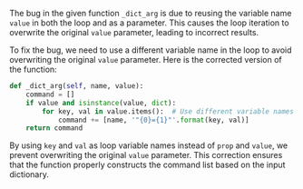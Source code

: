 The bug in the given function `_dict_arg` is due to reusing the variable name `value` in both the loop and as a parameter. This causes the loop iteration to overwrite the original `value` parameter, leading to incorrect results. 

To fix the bug, we need to use a different variable name in the loop to avoid overwriting the original `value` parameter. Here is the corrected version of the function:

```python
def _dict_arg(self, name, value):
    command = []
    if value and isinstance(value, dict):
        for key, val in value.items():  # Use different variable names to avoid overwriting
            command += [name, '"{0}={1}"'.format(key, val)]
    return command
```

By using `key` and `val` as loop variable names instead of `prop` and `value`, we prevent overwriting the original `value` parameter. This correction ensures that the function properly constructs the command list based on the input dictionary.
